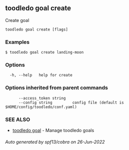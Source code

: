## toodledo goal create

Create goal

```
toodledo goal create [flags]
```

### Examples

```
$ toodledo goal create landing-moon

```

### Options

```
  -h, --help   help for create
```

### Options inherited from parent commands

```
      --access_token string   
      --config string         config file (default is $HOME/config/toodledo/conf.yaml)
```

### SEE ALSO

* [toodledo goal](toodledo_goal.md)	 - Manage toodledo goals

###### Auto generated by spf13/cobra on 26-Jun-2022
